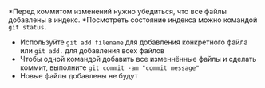 *Перед коммитом изменений нужно убедиться, что все файлы добавлены в индекс.
*Посмотреть состояние индекса можно командой `git status.`
* Используйте `git add filename` для добавления конкретного файла или `git add.` для добавления всех файлов
* Чтобы одной командой добавить все изменнённые файлы и сделать коммит, выполните `git commit -am "commit message"`
* Новые файлы добавлены не будут 
